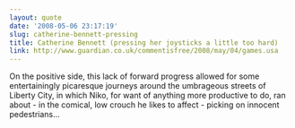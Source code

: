 ```yaml
---
layout: quote
date: '2008-05-06 23:17:19'
slug: catherine-bennett-pressing
title: Catherine Bennett (pressing her joysticks a little too hard)
link: http://www.guardian.co.uk/commentisfree/2008/may/04/games.usa
---
```


On the positive side, this lack of forward progress allowed for some entertainingly picaresque journeys around the umbrageous streets of Liberty City, in which Niko, for want of anything more productive to do, ran about - in the comical, low crouch he likes to affect - picking on innocent pedestrians...